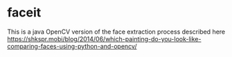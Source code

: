 # faceit
This is a java OpenCV version of the face extraction process described here https://shkspr.mobi/blog/2014/06/which-painting-do-you-look-like-comparing-faces-using-python-and-opencv/
